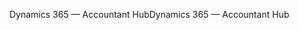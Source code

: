 <span data-ttu-id="5085e-101">Dynamics 365 — Accountant Hub</span><span class="sxs-lookup"><span data-stu-id="5085e-101">Dynamics 365 — Accountant Hub</span></span>
